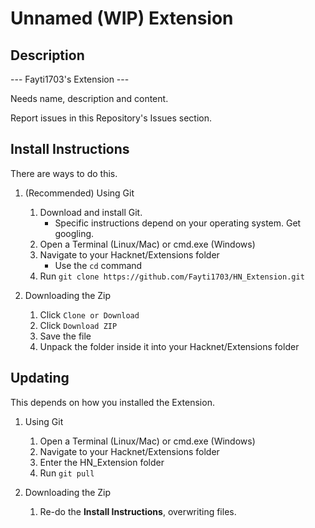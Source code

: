 # Unnamed (WIP) Extension
## Description
--- Fayti1703's Extension ---

Needs name, description and content.

Report issues in this Repository's Issues section.




## Install Instructions

There are ways to do this.

1. (Recommended) Using Git
	1. Download and install Git.
		* Specific instructions depend on your operating system. Get googling.
	2. Open a Terminal (Linux/Mac) or cmd.exe (Windows)
	3. Navigate to your Hacknet/Extensions folder
		* Use the `cd` command
	4. Run `git clone https://github.com/Fayti1703/HN_Extension.git`

2. Downloading the Zip
	1. Click `Clone or Download`
	2. Click `Download ZIP`
	3. Save the file
	4. Unpack the folder inside it into your Hacknet/Extensions folder
	
## Updating

This depends on how you installed the Extension.

1. Using Git
	1. Open a Terminal (Linux/Mac) or cmd.exe (Windows)
	2. Navigate to your Hacknet/Extensions folder
	3. Enter the HN_Extension folder
	4. Run `git pull`
	
2. Downloading the Zip
	1. Re-do the **Install Instructions**, overwriting files.
